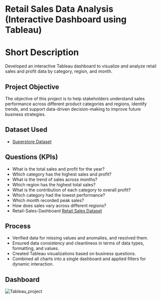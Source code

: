 # Retail Sales Data Analysis (Interactive Dashboard using Tableau)
# Short Description
Developed an interactive Tableau dashboard to visualize and analyze retail sales and profit data by category, region, and month.
## Project Objective
The objective of this project is to help stakeholders understand sales performance across different product categories and regions, identify trends, and support data-driven decision-making to improve future business strategies.

## Dataset Used 
- <a href="https://github.com/ajith253/Retail_Sales_Dashboard_tableau/blob/main/Tableau%20Project.twbx">Superstore Dataset</a>

## Questions (KPIs)
- What is the total sales and profit for the year?
- Which category has the highest sales and profit?
- What is the trend of sales across months?
- Which region has the highest total sales?
- What is the contribution of each category to overall profit?
- Which category had the lowest performance?
- Which month recorded peak sales?
- How does sales vary across different regions?
- Retail-Sales-Dashboard <a href ="https://github.com/ajith253/Retail_Sales_Dashboard_tableau/blob/main/Tableau_project.png">Retail Sales Dataset</a>

## Process
- Verified data for missing values and anomalies, and resolved them.
- Ensured data consistency and cleanliness in terms of data types, formatting, and values.
- Created Tableau visualizations based on business questions.
- Combined all charts into a single dashboard and applied filters for dynamic interaction.

## Dashboard 
![Tableau_project](https://github.com/user-attachments/assets/07847ed9-677d-4396-8f70-331f885a898c)


